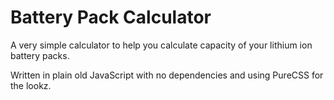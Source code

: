 # Battery Pack Calculator

A very simple calculator to help you calculate capacity of your lithium ion battery packs.

Written in plain old JavaScript with no dependencies and using PureCSS for the lookz.
